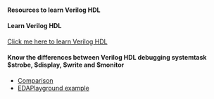 #### Resources to learn Verilog HDL

#### Learn Verilog HDL 
[Click me here to learn Verilog HDL](https://github.com/dicdesign/ieeeMentorshipHyd/blob/main/verilog/readme.md)

#### Know the differences between Verilog HDL debugging systemtask $strobe, $display, $write and $monitor

- [Comparison](https://docs.google.com/presentation/d/1UurEijQvTBVfEHwxHI3qJJhnAaOFVw8XFVhfNZyiEyI/edit?usp=sharing)
- [EDAPlayground example](https://edaplayground.com/x/Jjp4)
